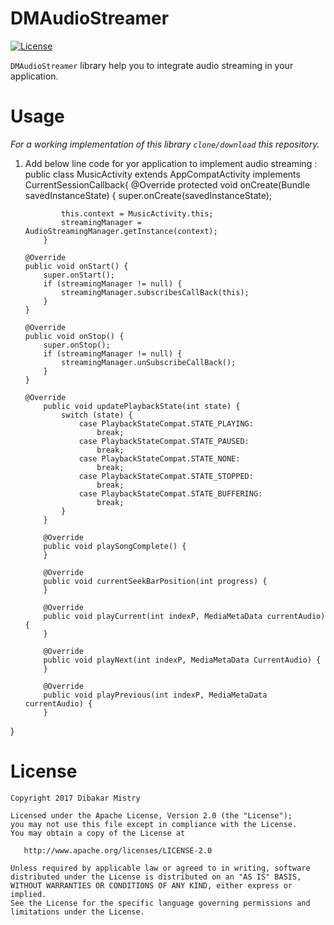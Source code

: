 DMAudioStreamer
==================

[![License](https://img.shields.io/github/license/blipinsk/StaggeredAnimationGroup.svg?style=flat)](https://www.apache.org/licenses/LICENSE-2.0)

`DMAudioStreamer` library help you to integrate audio streaming in your application.


Usage
=====
*For a working implementation of this library `clone/download` this repository.*

1. Add below line code for yor application to implement audio streaming :
public class MusicActivity extends AppCompatActivity implements CurrentSessionCallback{
       @Override
           protected void onCreate(Bundle savedInstanceState) {
               super.onCreate(savedInstanceState);

               this.context = MusicActivity.this;
               streamingManager = AudioStreamingManager.getInstance(context);
           }

       @Override
       public void onStart() {
           super.onStart();
           if (streamingManager != null) {
               streamingManager.subscribesCallBack(this);
           }
       }

       @Override
       public void onStop() {
           super.onStop();
           if (streamingManager != null) {
               streamingManager.unSubscribeCallBack();
           }
       }

       @Override
           public void updatePlaybackState(int state) {
               switch (state) {
                   case PlaybackStateCompat.STATE_PLAYING:
                       break;
                   case PlaybackStateCompat.STATE_PAUSED:
                       break;
                   case PlaybackStateCompat.STATE_NONE:
                       break;
                   case PlaybackStateCompat.STATE_STOPPED:
                       break;
                   case PlaybackStateCompat.STATE_BUFFERING:
                       break;
               }
           }

           @Override
           public void playSongComplete() {
           }

           @Override
           public void currentSeekBarPosition(int progress) {
           }

           @Override
           public void playCurrent(int indexP, MediaMetaData currentAudio) {
           }

           @Override
           public void playNext(int indexP, MediaMetaData CurrentAudio) {
           }

           @Override
           public void playPrevious(int indexP, MediaMetaData currentAudio) {
           }

}

License
=======

    Copyright 2017 Dibakar Mistry

    Licensed under the Apache License, Version 2.0 (the "License");
    you may not use this file except in compliance with the License.
    You may obtain a copy of the License at

       http://www.apache.org/licenses/LICENSE-2.0

    Unless required by applicable law or agreed to in writing, software
    distributed under the License is distributed on an "AS IS" BASIS,
    WITHOUT WARRANTIES OR CONDITIONS OF ANY KIND, either express or implied.
    See the License for the specific language governing permissions and
    limitations under the License.